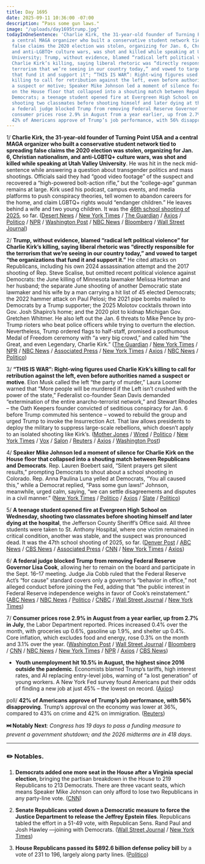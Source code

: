 ```yaml
---
title: Day 1695
date: 2025-09-11 10:36:00 -07:00
description: “Pass some gun laws."
image: "/uploads/day1695trump.jpg"
todayInOneSentence: 'Charlie Kirk, the 31-year-old founder of Turning Point USA and
  a central MAGA organizer who built a conservative student network tied to spreading
  false claims the 2020 election was stolen, organizing for Jan. 6, Christian nationalism,
  and anti-LGBTQ+ culture wars, was shot and killed while speaking at Utah Valley
  University; Trump, without evidence, blamed “radical left political violence” for
  Charlie Kirk’s killing, saying liberal rhetoric was “directly responsible for the
  terrorism that we’re seeing in our country today,” and vowed to target “the organizations
  that fund it and support it"; “THIS IS WAR”: Right-wing figures used Charlie Kirk’s
  killing to call for retribution against the left, even before authorities named
  a suspect or motive; Speaker Mike Johnson led a moment of silence for Charlie Kirk
  on the House floor that collapsed into a shouting match between Republicans and
  Democrats; a teenage student opened fire at Evergreen High School on Wednesday,
  shooting two classmates before shooting himself and later dying at the hospital;
  a federal judge blocked Trump from removing Federal Reserve Governor Lisa Cook;
  consumer prices rose 2.9% in August from a year earlier, up from 2.7% in July; and
  42% of Americans approve of Trump’s job performance, with 56% disapproving.'
---
```


1/ **Charlie Kirk, the 31-year-old founder of Turning Point USA and a central MAGA organizer who built a conservative student network tied to spreading false claims the 2020 election was stolen, organizing for Jan. 6, Christian nationalism, and anti-LGBTQ\+ culture wars, was shot and killed while speaking at Utah Valley University**. He was hit in the neck mid-sentence while answering a question about transgender politics and mass shootings. Officials said they had “good video footage” of the suspect and recovered a “high-powered bolt-action rifle,” but the “college-age” gunman remains at large. Kirk used his podcast, campus events, and media platforms to push conspiracy theories, tell women to abandon careers for the home, and claim LGBTQ\+ rights would “endanger children.” He leaves behind a wife and two young children. It was the [46th school shooting of 2025](https://www.cnn.com/us/school-shootings-fast-facts-dg), so far. ([Desert News](https://www.deseret.com/utah/2025/09/10/charlie-kirk-shot/) / [New York Times](https://www.nytimes.com/live/2025/09/11/us/charlie-kirk-shooting-news) / [The Guardian](https://www.theguardian.com/us-news/2025/sep/10/charlie-kirk-shot-utah) / [Axios](https://www.axios.com/2025/09/10/charlie-kirk-dead-31) / [Politico](https://www.politico.com/news/2025/09/10/charlie-kirk-tpusa-shot-00555826) / [NPR](https://www.npr.org/2025/09/10/nx-s1-5537068/charlie-kirk-shot-utah-university-campus) / [Washington Post](https://www.washingtonpost.com/nation/2025/09/11/charlie-kirk-fatal-shooting-investigation-utah/) / [NBC News](https://www.nbcnews.com/politics/politics-news/charlie-kirk-conservative-activist-dead-rcna230451) / [Bloomberg](https://www.bloomberg.com/news/articles/2025-09-10/conservative-activist-kirk-has-died-after-being-shot-trump-says) / [Wall Street Journal](https://www.wsj.com/politics/charlie-kirk-turning-point-usa-5cfe4015))

2/ **Trump, without evidence, blamed “radical left political violence” for Charlie Kirk’s killing, saying liberal rhetoric was “directly responsible for the terrorism that we’re seeing in our country today,” and vowed to target “the organizations that fund it and support it.”** He cited attacks on Republicans, including his own 2024 assassination attempt and the 2017 shooting of Rep. Steve Scalise, but omitted recent political violence against Democrats: the June killing of Minnesota lawmaker Melissa Hortman and her husband; the separate June shooting of another Democratic state lawmaker and his wife by a man carrying a hit list of 45 elected Democrats; the 2022 hammer attack on Paul Pelosi; the 2021 pipe bombs mailed to Democrats by a Trump supporter; the 2025 Molotov cocktails thrown into Gov. Josh Shapiro’s home; and the 2020 plot to kidnap Michigan Gov. Gretchen Whitmer. He also left out the Jan. 6 threats to Mike Pence by pro-Trump rioters who beat police officers while trying to overturn the election. Nevertheless, Trump ordered flags to half-staff, promised a posthumous Medal of Freedom ceremony with “a very big crowd,” and called him “the Great, and even Legendary, Charlie Kirk.” ([The Guardian](https://www.theguardian.com/us-news/live/2025/sep/10/donald-trump-jeffrey-epstein-tariffs-immigration-crime-us-politics-live-news-updates) / [New York Times](https://www.nytimes.com/2025/09/10/us/politics/trump-charlie-kirk-address.html) / [NPR](https://www.npr.org/2025/09/10/nx-s1-5537187/trump-charlie-kirk-blames-left) / [NBC News](https://www.nbcnews.com/politics/politics-news/charlie-kirks-death-prompts-outpouring-shock-grief-condemnations-polit-rcna230472) / [Associated Press](https://apnews.com/article/charlie-kirk-conservative-activist-shot-546165a8151104e0938a5e085be1e8bd) / [New York Times](https://www.nytimes.com/2025/09/10/us/politics/trump-reaction-charlie-kirk.html) / [Axios](https://www.axios.com/2025/09/11/charlie-kirk-trump-presidential-medal-of-freedom) / [NBC News](https://www.nbcnews.com/politics/donald-trump/trump-says-will-posthumously-award-charlie-kirk-presidential-medal-fre-rcna230581) / [Politico](https://www.politico.com/news/2025/09/11/trump-charlie-kirk-medal-freedom-00557142))

3/ **“THIS IS WAR”: Right-wing figures used Charlie Kirk’s killing to call for retribution against the left, even before authorities named a suspect or motive**. Elon Musk called the left “the party of murder,” Laura Loomer warned that “More people will be murdered if the Left isn’t crushed with the power of the state,” Federalist co-founder Sean Davis demanded “extermination of the entire anarcho-terrorist network,” and Stewart Rhodes – the Oath Keepers founder convicted of seditious conspiracy for Jan. 6 before Trump commuted his sentence – vowed to rebuild the group and urged Trump to invoke the Insurrection Act. That law allows presidents to deploy the military to suppress large-scale rebellions, which doesn’t apply to an isolated shooting like Kirk’s. ([Mother Jones](https://www.motherjones.com/politics/2025/09/charlie-kirk-killing-assassination-reactions-right-wing-grief-outrage-retribution/) / [Wired](https://www.wired.com/story/far-right-reactions-charlie-kirk-shooting-civil-war/) / [Politico](https://www.politico.com/news/2025/09/11/charlie-kirk-us-political-violence-00557064) / [New York Times](https://www.nytimes.com/2025/09/10/us/charlie-kirk-political-violence.html) / [Vox](https://www.vox.com/politics/461101/charlie-kirk-assassination-murder-dead-democracy) / [Salon](https://slate.com/news-and-politics/2025/09/charlie-kirk-dead-shooter-utah-suspect-news.html) / [Reuters](https://www.reuters.com/world/us/nation-edge-experts-warn-vicious-spiral-political-violence-after-kirk-killing-2025-09-11/) / [Axios](https://www.axios.com/2025/09/11/charlie-kirk-killing-trump-political-violence) / [Washington Post](https://www.washingtonpost.com/politics/2025/09/11/political-violence-charlie-kirk/))

4/ **Speaker Mike Johnson led a moment of silence for Charlie Kirk on the House floor that collapsed into a shouting match between Republicans and Democrats**. Rep. Lauren Boebert said, “Silent prayers get silent results,” prompting Democrats to shout about a school shooting in Colorado. Rep. Anna Paulina Luna yelled at Democrats, “You all caused this,” while a Democrat replied, “Pass some gun laws!” Johnson, meanwhile, urged calm, saying, “we can settle disagreements and disputes in a civil manner.” ([New York Times](https://www.nytimes.com/2025/09/10/us/charlie-kirk-house-republicans-democrats.html) / [Politico](https://www.politico.com/news/2025/09/10/lawmakers-erupt-in-anger-over-kirk-shooting-silent-prayers-get-silent-results-00556934) / [Axios](https://www.axios.com/2025/09/11/charlie-kirk-shooting-house-boebert-luna) / [Slate](https://slate.com/news-and-politics/2025/09/charlie-kirk-shot-dead-turning-point-usa-founder-death.html) / [Politico](https://www.politico.com/live-updates/2025/09/10/congress/johnson-on-charlie-kirk-00556264))

5/ **A teenage student opened fire at Evergreen High School on Wednesday, shooting two classmates before shooting himself and later dying at the hospital**, the Jefferson County Sheriff’s Office said. All three students were taken to St. Anthony Hospital, where one victim remained in critical condition, another was stable, and the suspect was pronounced dead. It was the 47th school shooting of 2025, so far. ([Denver Post](https://www.denverpost.com/2025/09/10/evergreen-high-school-shooting/) / [ABC News](https://abcnews.go.com/US/shooting-reported-colorado-high-school-2-kids-transported/story?id=125452526) / [CBS News](https://www.cbsnews.com/colorado/news/shooting-evergreen-high-school-denver-metro-area/) / [Associated Press](https://apnews.com/article/colorado-high-school-shooting-evergreen-6ab8dd48ce8497c79174669f1c902e49) / [CNN](https://www.cnn.com/2025/09/10/us/at-least-2-students-shot-denver-area-high-school) / [New York Times](https://www.nytimes.com/2025/09/10/us/colorado-high-school-shooting.html) / [Axios](https://www.axios.com/local/denver/2025/09/10/evergreen-high-school-shooting))

6/ **A federal judge blocked Trump from removing Federal Reserve Governor Lisa Cook**, allowing her to remain on the board and participate in the Sept. 16–17 meeting. Judge Jia Cobb ruled that the Federal Reserve Act’s “for cause” standard covers only a governor’s “behavior in office,” not alleged conduct before joining the Fed, adding that “the public interest in Federal Reserve independence weighs in favor of Cook’s reinstatement.” ([ABC News](https://abcnews.go.com/Politics/federal-judge-temporarily-blocks-trumps-attempt-fire-federal/story?id=125423530) / [NBC News](https://www.nbcnews.com/politics/trump-administration/judge-temporarily-blocks-trumps-firing-lisa-cook-federal-reserve-rcna230241) / [Politico](https://www.politico.com/news/2025/09/09/lisa-cook-federal-reserve-board-ruling-00554912) / [CNBC](https://www.cnbc.com/2025/09/09/fed-lisa-cook-trump-powell-judge-jia-cobb-pulte.html) / [Wall Street Journal](https://www.wsj.com/economy/central-banking/judge-blocks-trump-from-removing-fed-governor-lisa-cook-354c6d2b) / [New York Times](https://www.nytimes.com/2025/09/09/business/federal-reserve-lisa-cook-ruling.html))

7/ **Consumer prices rose 2.9% in August from a year earlier, up from 2.7% in July**, the Labor Department reported. Prices increased 0.4% over the month, with groceries up 0.6%, gasoline up 1.9%, and shelter up 0.4%. Core inflation, which excludes food and energy, rose 0.3% on the month and 3.1% over the year. ([Washington Post](https://www.washingtonpost.com/business/2025/09/11/august-inflation-trump-tariffs/) / [Wall Street Journal](https://www.wsj.com/economy/cpi-inflation-august-2025-interest-rate-ed9f1e7c) / [Bloomberg](https://www.bloomberg.com/news/articles/2025-09-11/us-core-cpi-rises-as-expected-keeping-fed-on-track-for-rate-cut) / [CNN](https://www.cnn.com/2025/09/11/economy/us-cpi-consumer-price-index-inflation-august) / [NBC News](https://www.nbcnews.com/business/economy/inflation-cpi-report-august-rcna230557) / [New York Times](https://www.nytimes.com/2025/09/11/business/cpi-inflation-fed-rate-cuts.html) / [NPR](https://www.npr.org/2025/09/11/nx-s1-5537074/inflation-economy-grocery-gas-federal-reserve) / [Axios](https://www.axios.com/2025/09/11/cpi-inflation-august-2025) / [CBS News](https://www.cbsnews.com/news/cpi-report-today-august-2025-tariffs-inflation/))

* **Youth unemployment hit 10.5% in August, the highest since 2016 outside the pandemic**. Economists blamed Trump’s tariffs, high interest rates, and AI replacing entry-level jobs, warning of “a lost generation” of young workers. A New York Fed survey found Americans put their odds of finding a new job at just 45% – the lowest on record. ([Axios](https://www.axios.com/2025/09/10/jobs-young-adults-labor-market))

poll/ **42% of Americans approve of Trump’s job performance, with 56% disapproving**. Trump’s approval on the economy was lower at 36%, compared to 43% on crime and 42% on immigration. ([Reuters](https://www.reuters.com/world/us/trump-approval-rating-42-weak-economy-reutersipsos-poll-shows-2025-09-09/))

**⏭️ Notably Next**: *Congress has 19 days to pass a funding measure to prevent a government shutdown; and the 2026 midterms are in 418 days*.

---

### ✏️ Notables.

1. **Democrats added one more seat in the House after a Virginia special election**, bringing the partisan breakdown in the House to 219 Republicans to 213 Democrats. There are three vacant seats, which means Speaker Mike Johnson can only afford to lose two Republicans in any party-line vote. ([CNN](https://www.cnn.com/politics/narrow-house-majority-congress-dg))

2. **Senate Republicans voted down a Democratic measure to force the Justice Department to release the Jeffrey Epstein files**. Republicans tabled the effort in a 51-49 vote, with Republican Sens. Rand Paul and Josh Hawley —joining with Democrats. ([Wall Street Journal](https://www.wsj.com/politics/policy/senate-republicans-vote-down-democrats-push-on-epstein-files-129a04c8) / [New York Times](https://www.nytimes.com/2025/09/10/us/politics/chuck-schumer-effort-epstein-files.html))

3. **House Republicans passed its $892.6 billion defense policy bill** by a vote of 231 to 196, largely along party lines. ([Politico](https://www.politico.com/live-updates/2025/09/10/congress/house-republicans-pass-annual-defense-bill-ndaa-pentagon-00556470))